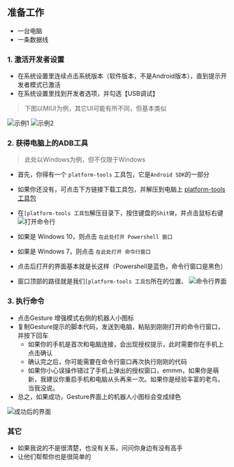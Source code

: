 ## 准备工作
- 一台电脑
- 一条数据线

### 1. 激活开发者设置
- 在系统设置里连续点击系统版本（软件版本，不是Android版本），直到提示开发者模式已激活
- 在系统设置里找到开发者选项，并勾选【USB调试】

> 下图以MIUI为例，其它UI可能有所不同，但基本类似

![示例1](./dev-settings.jpg)
![示例2](./dev-settings2.jpg)

### 2. 获得电脑上的ADB工具
> 此处以Windows为例，但不仅限于Windows

- 首先，你得有一个 `platform-tools` 工具包，它是`Android SDK`的一部分
- 如果你还没有，可点击下方链接下载工具包，并解压到电脑上
  [platform-tools 工具包](https://www.lanzous.com/ib6mxda)
- 在`[platform-tools 工具包`解压目录下，按住键盘的`Shit键`，并点击鼠标右键
  ![打开命令行](./adb_shell.jpg)

- 如果是 Windows 10，则点击 `在此处打开 Powershell 窗口`
- 如果是 Windows 7，则点击 `在此处打开 命令行窗口`
- 点击后打开的界面基本就是长这样（Powershell是蓝色，命令行窗口是黑色）
- 窗口顶部的路径就是我们`[platform-tools 工具包`所在的位置、
  ![命令行界面](./shell_window.jpg)

### 3. 执行命令
- 点击Gesture 增强模式右侧的机器人小图标
- 复制Gesture提示的脚本代码，发送到电脑，粘贴到刚刚打开的命令行窗口，并按下回车
  - 如果你的手机是首次和电脑连接，会出现授权提示，此时需要你在手机上点击确认
  - 确认完之后，你可能需要在命令行窗口再次执行刚刚的代码
  - 如果你小心误操作错过了手机上弹出的授权窗口，emmm，如果你是萌新，我建议你重启手机和电脑从头再来一次。如果你是经验丰富的老鸟，当我没说。
- 总之，如果成功，Gesture界面上的机器人小图标会变成绿色

![成功后的界面](./success.jpg)

### 其它
- 如果我说的不是很清楚，也没有关系，问问你身边有没有高手
- 让他们帮帮你也是很简单的